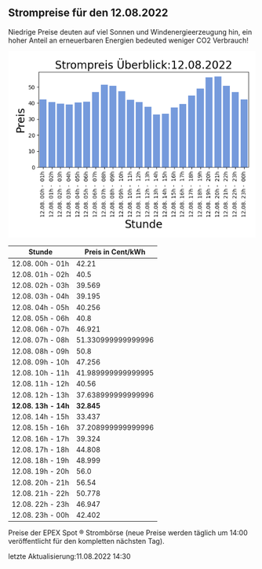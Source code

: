 
## Strompreise für den 12.08.2022

Niedrige Preise deuten auf viel Sonnen und Windenergieerzeugung hin, ein hoher Anteil an erneuerbaren Energien bedeuted weniger CO2 Verbrauch!

![Strompreis übersicht](imgs/strompreis_uebersicht.png)

| Stunde | Preis in Cent/kWh |
|---|---|
| 12.08. 00h -  01h | 42.21 | 
| 12.08. 01h -  02h | 40.5 | 
| 12.08. 02h -  03h | 39.569 | 
| 12.08. 03h -  04h | 39.195 | 
| 12.08. 04h -  05h | 40.256 | 
| 12.08. 05h -  06h | 40.8 | 
| 12.08. 06h -  07h | 46.921 | 
| 12.08. 07h -  08h | 51.330999999999996 | 
| 12.08. 08h -  09h | 50.8 | 
| 12.08. 09h -  10h | 47.256 | 
| 12.08. 10h -  11h | 41.989999999999995 | 
| 12.08. 11h -  12h | 40.56 | 
| 12.08. 12h -  13h | 37.638999999999996 | 
| **12.08. 13h -  14h** | **32.845** | 
| 12.08. 14h -  15h | 33.437 | 
| 12.08. 15h -  16h | 37.208999999999996 | 
| 12.08. 16h -  17h | 39.324 | 
| 12.08. 17h -  18h | 44.808 | 
| 12.08. 18h -  19h | 48.999 | 
| 12.08. 19h -  20h | 56.0 | 
| 12.08. 20h -  21h | 56.54 | 
| 12.08. 21h -  22h | 50.778 | 
| 12.08. 22h -  23h | 46.947 | 
| 12.08. 23h -  00h | 42.402 | 

Preise der EPEX Spot ® Strombörse (neue Preise werden täglich um 14:00 veröffentlicht für den kompletten nächsten Tag).

letzte Aktualisierung:11.08.2022 14:30